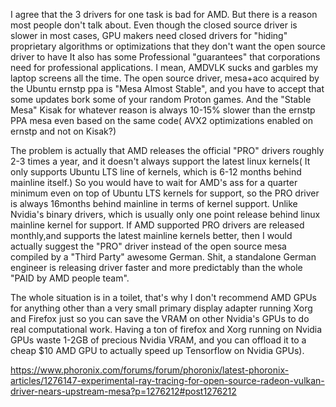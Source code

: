 I agree that the 3 drivers for one task is bad for AMD. But there is a reason most people don't talk about. Even though the closed source driver is slower in most cases, GPU makers need closed drivers for "hiding" proprietary algorithms or optimizations that they don't want the open source driver to have It also has some Professional "guarantees" that corporations need for professional applications. I mean, AMDVLK sucks and garbles my laptop screens all the time. The open source driver, mesa+aco acquired by the Ubuntu ernstp ppa is "Mesa Almost Stable", and you have to accept that some updates bork some of your random Proton games. And the "Stable Mesa" Kisak for whatever reason is always 10-15% slower than the ernstp PPA mesa even based on the same code( AVX2 optimizations enabled on ernstp and not on Kisak?)

The problem is actually that AMD releases the official "PRO" drivers roughly 2-3 times a year, and it doesn't always support the latest linux kernels( It only supports Ubuntu LTS line of kernels, which is 6-12 months behind mainline itself.) So you would have to wait for AMD's ass for a quarter minimum even on top of Ubuntu LTS kernels for support, so the PRO driver is always 16months behind mainline in terms of kernel support. Unlike Nvidia's binary drivers, which is usually only one point release behind linux mainline kernel for support. If AMD supported PRO drivers are released monthly,and supports the latest mainline kernels better, then I would actually suggest the "PRO" driver instead of the open source mesa compiled by a "Third Party" awesome German. Shit, a standalone German engineer is releasing driver faster and more predictably than the whole "PAID by AMD people team".

The whole situation is in a toilet, that's why I don't recommend AMD GPUs for anything other than a very small primary display adapter running Xorg and Firefox just so you can save the VRAM on other Nvidia's GPUs to do real computational work. Having a ton of firefox and Xorg running on Nvidia GPUs waste 1-2GB of precious Nvidia VRAM, and you can offload it to a cheap $10 AMD GPU to actually speed up Tensorflow on Nvidia GPUs).

https://www.phoronix.com/forums/forum/phoronix/latest-phoronix-articles/1276147-experimental-ray-tracing-for-open-source-radeon-vulkan-driver-nears-upstream-mesa?p=1276212#post1276212
